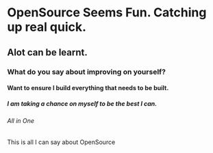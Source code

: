 # OpenSource Seems Fun. Catching up real quick.
## Alot can be learnt.
### What do you say about improving on yourself?
#### Want to ensure I build everything that needs to be built.
##### I am taking a chance on myself to be the best I can.
###### All in One

This is all I can say about OpenSource
